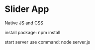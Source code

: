 # Slider App
Native JS and CSS

install package: npm install

start server use command: node server.js
